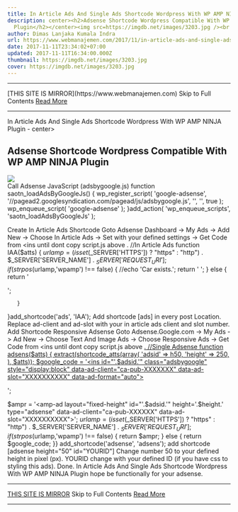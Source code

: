 ```yaml
---
title: In Article Ads And Single Ads Shortcode Wordpress With WP AMP NINJA Plugin
description: center><h2>Adsense Shortcode Wordpress Compatible With WP AMP NINJA
  Plugin</h2></center><img src=https://imgdb.net/images/3203.jpg /><br
author: Dimas Lanjaka Kumala Indra
url: https://www.webmanajemen.com/2017/11/in-article-ads-and-single-ads-shortcode.html
date: 2017-11-11T23:34:02+07:00
updated: 2017-11-11T16:34:00.000Z
thumbnail: https://imgdb.net/images/3203.jpg
cover: https://imgdb.net/images/3203.jpg
---
```


<hr/> [THIS SITE IS MIRROR](https://www.webmanajemen.com) Skip to Full Contents <a href="https://www.webmanajemen.com/2017/11/in-article-ads-and-single-ads-shortcode.html" rel="follow" class="button" id="read-more">Read More</a> <hr/> In Article Ads And Single Ads Shortcode Wordpress With WP AMP NINJA Plugin - center><h2>Adsense Shortcode Wordpress Compatible With WP AMP NINJA Plugin</h2></center><img src=https://imgdb.net/images/3203.jpg /><br Adsense Shortcode Wordpress Compatible With WP AMP NINJA Plugin

Call Adsense JavaScript (adsbygoogle.js)
function saotn_loadAdsByGoogleJs() {
  wp_register_script( 'google-adsense', '//pagead2.googlesyndication.com/pagead/js/adsbygoogle.js', '', '', true );
  wp_enqueue_script( 'google-adsense' );
}add_action( 'wp_enqueue_scripts', 'saotn_loadAdsByGoogleJs' );

Create In Article Ads Shortcode
Goto Adsense Dashboard -> My Ads -> Add New -> Choose In Article Ads -> Set with your defined settings -> Get Code from <ins until </script> dont copy script.js above </ins>.
//In Article Ads
function IAA($atts) {
$urlamp = (isset($_SERVER['HTTPS']) ? "https" : "http") . $_SERVER['SERVER_NAME'] . $_SERVER['REQUEST_URI'];
if (strpos($urlamp,'wpamp') !== false) {
    //echo 'Car exists.';
    return '<amp-ad layout="fixed-height" height=100 type="adsense" data-ad-client="ca-pub-7975270895217217" data-ad-slot="7382733759">
</amp-ad>';
} else {
  return '<ins class="adsbygoogle"
     style="display:block; text-align:center;"
     data-ad-layout="in-article"
     data-ad-format="fluid"
     data-ad-client="ca-pub-XXXXXXXXXX"
     data-ad-slot="XXXXXXXXXX"></ins>
<script>
     (adsbygoogle = window.adsbygoogle || []).push({});
</script>';
       }
}add_shortcode('ads', 'IAA');
Add shortcode [ads] in every post Location.
Replace ad-client and ad-slot with your in article ads client and slot number. 
Add Shortcode Responsive Adsense
 Goto Adsense.Google.com -> My Ads -> Ad New -> Choose Text And Image Ads -> Choose Responsive Ads -> Get Code from <ins until </script> dont copy script.js above <ins>.
//Single Adsense
function adsens($atts) {
   extract(shortcode_atts(array(
      'adsid' => h50,
      'height' => 250,
   ), $atts));
    $google_code = '<ins id="'.$adsid.'" class="adsbygoogle"
     style="display:block"
     data-ad-client="ca-pub-XXXXXXX"
     data-ad-slot="XXXXXXXXXX"
     data-ad-format="auto"></ins>
<script>
(adsbygoogle = window.adsbygoogle || []).push({});
</script>';
$ampr = '<amp-ad layout="fixed-height" id="'.$adsid.'" height='.$height.' type="adsense" data-ad-client="ca-pub-XXXXXX" data-ad-slot="XXXXXXXXXX"></amp-ad>';
$urlamp = (isset($_SERVER['HTTPS']) ? "https" : "http") . $_SERVER['SERVER_NAME'] . $_SERVER['REQUEST_URI'];
if (strpos($urlamp,'wpamp') !== false) {
    return $ampr;
} else {
return $google_code;
}}
add_shortcode('adsense', 'adsens');
add shortcode [adsense height="50" id="YOURID"]
Change number 50 to your defined height in pixel (px).
YOURID change with your defined ID (if you have css to styling this ads).
Done. In Article Ads And Single Ads Shortcode Wordpress With WP AMP NINJA Plugin hope be functionally for your adsense. <hr/> [THIS SITE IS MIRROR](https://www.webmanajemen.com) Skip to Full Contents <a href="https://www.webmanajemen.com/2017/11/in-article-ads-and-single-ads-shortcode.html" rel="follow" class="button" id="read-more">Read More</a> <hr/>